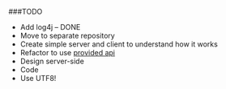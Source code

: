###TODO

* Add log4j – DONE
* Move to separate repository 
* Create simple server and client to understand how it works
* Refactor to use [provided api](https://docs.google.com/viewer?a=v&pid=sites&srcid=ZGVmYXVsdGRvbWFpbnxuZ3Vvb3B8Z3g6NGZkMDEwZjY5MmI1MGFj)
* Design server-side
* Code
* Use UTF8!
